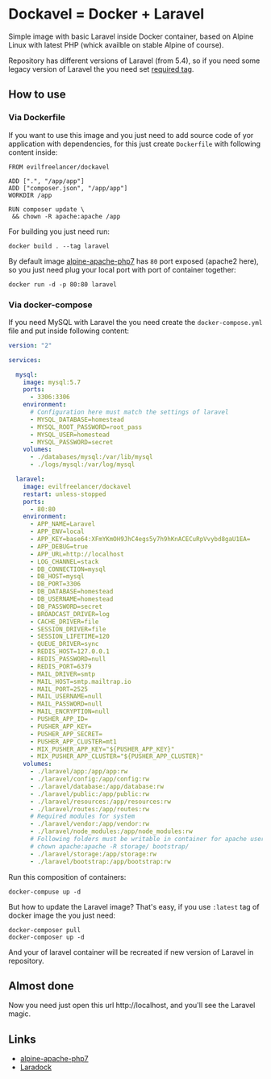# Dockavel = Docker + Laravel

Simple image with basic Laravel inside Docker container, based on
Alpine Linux with latest PHP (whick availble on stable Alpine of
course).

Repository has different versions of Laravel (from 5.4), so if you need
some legacy version of Laravel the you need set [required tag](https://hub.docker.com/r/evilfreelancer/dockavel/tags/).

## How to use

### Via Dockerfile

If you want to use this image and you just need to add source code of
yor application with dependencies, for this just create `Dockerfile`
with following content inside:

```docker
FROM evilfreelancer/dockavel

ADD [".", "/app/app"]
ADD ["composer.json", "/app/app"]
WORKDIR /app

RUN composer update \
 && chown -R apache:apache /app
```

For building you just need run:

    docker build . --tag laravel

By default image [alpine-apache-php7](https://hub.docker.com/r/evilfreelancer/alpine-apache-php7/)
has `80` port exposed (apache2 here), so you just need plug your local
port with port of container together:

    docker run -d -p 80:80 laravel

### Via docker-compose

If you need MySQL with Laravel the you need create the
`docker-compose.yml` file and put inside following content:

```yml
version: "2"

services:

  mysql:
    image: mysql:5.7
    ports:
      - 3306:3306
    environment:
      # Configuration here must match the settings of laravel
      - MYSQL_DATABASE=homestead
      - MYSQL_ROOT_PASSWORD=root_pass
      - MYSQL_USER=homestead
      - MYSQL_PASSWORD=secret
    volumes:
      - ./databases/mysql:/var/lib/mysql
      - ./logs/mysql:/var/log/mysql

  laravel:
    image: evilfreelancer/dockavel
    restart: unless-stopped
    ports:
      - 80:80
    environment:
      - APP_NAME=Laravel
      - APP_ENV=local
      - APP_KEY=base64:XFmYKmOH9JhC4egs5y7h9hKnACECuRpVvybd8gaU1EA=
      - APP_DEBUG=true
      - APP_URL=http://localhost
      - LOG_CHANNEL=stack
      - DB_CONNECTION=mysql
      - DB_HOST=mysql
      - DB_PORT=3306
      - DB_DATABASE=homestead
      - DB_USERNAME=homestead
      - DB_PASSWORD=secret
      - BROADCAST_DRIVER=log
      - CACHE_DRIVER=file
      - SESSION_DRIVER=file
      - SESSION_LIFETIME=120
      - QUEUE_DRIVER=sync
      - REDIS_HOST=127.0.0.1
      - REDIS_PASSWORD=null
      - REDIS_PORT=6379
      - MAIL_DRIVER=smtp
      - MAIL_HOST=smtp.mailtrap.io
      - MAIL_PORT=2525
      - MAIL_USERNAME=null
      - MAIL_PASSWORD=null
      - MAIL_ENCRYPTION=null
      - PUSHER_APP_ID=
      - PUSHER_APP_KEY=
      - PUSHER_APP_SECRET=
      - PUSHER_APP_CLUSTER=mt1
      - MIX_PUSHER_APP_KEY="${PUSHER_APP_KEY}"
      - MIX_PUSHER_APP_CLUSTER="${PUSHER_APP_CLUSTER}"
    volumes:
      - ./laravel/app:/app/app:rw
      - ./laravel/config:/app/config:rw
      - ./laravel/database:/app/database:rw
      - ./laravel/public:/app/public:rw
      - ./laravel/resources:/app/resources:rw
      - ./laravel/routes:/app/routes:rw
      # Required modules for system
      - ./laravel/vendor:/app/vendor:rw
      - ./laravel/node_modules:/app/node_modules:rw
      # Following folders must be writable in container for apache user
      # chown apache:apache -R storage/ bootstrap/
      - ./laravel/storage:/app/storage:rw
      - ./laravel/bootstrap:/app/bootstrap:rw
```

Run this composition of containers:

    docker-compuse up -d

But how to update the Laravel image? That's easy, if you use `:latest`
tag of docker image the you just need:

    docker-composer pull
    docker-composer up -d

And your of laravel container will be recreated if new version of
Laravel in repository.

## Almost done

Now you need just open this url http://localhost, and you'll see the Laravel magic.

## Links

* [alpine-apache-php7](https://hub.docker.com/r/evilfreelancer/alpine-apache-php7/)
* [Laradock](http://laradock.io/)
